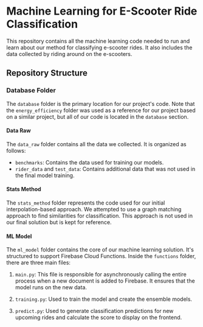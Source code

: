 # Machine Learning for E-Scooter Ride Classification

This repository contains all the machine learning code needed to run and learn about our method for classifying e-scooter rides. It also includes the data collected by riding around on the e-scooters.

## Repository Structure

### Database Folder

The `database` folder is the primary location for our project's code. Note that the `energy_efficiency` folder was used as a reference for our project based on a similar project, but all of our code is located in the `database` section.

#### Data Raw

The `data_raw` folder contains all the data we collected. It is organized as follows:

- `benchmarks`: Contains the data used for training our models.
- `rider_data` and `test_data`: Contains additional data that was not used in the final model training.

#### Stats Method

The `stats_method` folder represents the code used for our initial interpolation-based approach. We attempted to use a graph matching approach to find similarities for classification. This approach is not used in our final solution but is kept for reference.

#### ML Model

The `ml_model` folder contains the core of our machine learning solution. It's structured to support Firebase Cloud Functions. Inside the `functions` folder, there are three main files:

1. `main.py`: This file is responsible for asynchronously calling the entire process when a new document is added to Firebase. It ensures that the model runs on the new data.

2. `training.py`: Used to train the model and create the ensemble models.

3. `predict.py`: Used to generate classification predictions for new upcoming rides and calculate the score to display on the frontend.
